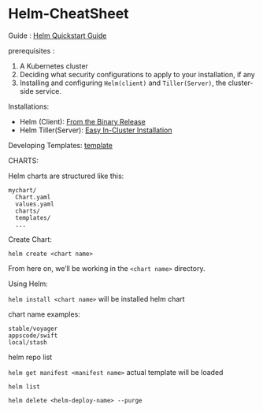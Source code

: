 # Helm-CheatSheet

Guide :
 [Helm Quickstart Guide](https://helm.sh/docs/using_helm/#quickstart-guide)
 
prerequisites :
 1. A Kubernetes cluster
 2. Deciding what security configurations to apply to your installation, if any
 3. Installing and configuring `Helm(client)` and `Tiller(Server)`, the cluster-side service.
 
Installations:

 - Helm (Client): [From the Binary Release](https://helm.sh/docs/using_helm/#installing-the-helm-client)
 - Helm Tiller(Server): [Easy In-Cluster Installation](https://helm.sh/docs/using_helm/#easy-in-cluster-installation)


Developing Templates: [template](https://helm.sh/docs/chart_template_guide/)

CHARTS:

Helm charts are structured like this:
```
mychart/
  Chart.yaml
  values.yaml
  charts/
  templates/
  ...
```
Create Chart: 
```helmtext
helm create <chart name>
``` 
From here on, we’ll be working in the `<chart name>` directory.

Using Helm:

`helm install <chart name>` will be installed helm chart

chart name examples:
```
stable/voyager
appscode/swift
local/stash
```
helm repo list

`helm get manifest <manifest name>` actual template will be loaded

`helm list`

`helm delete <helm-deploy-name> --purge`

 

